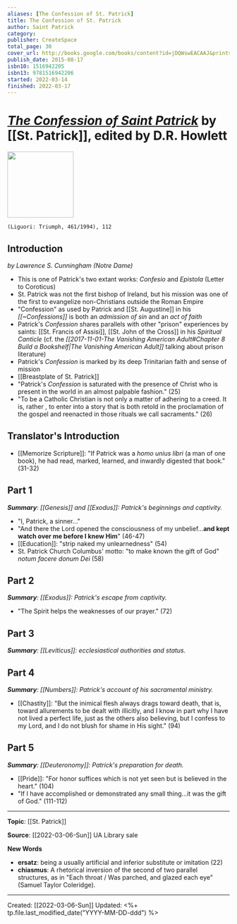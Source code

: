 ```yaml
---
aliases: [The Confession of St. Patrick]
title: The Confession of St. Patrick
author: Saint Patrick
category: 
publisher: CreateSpace
total_page: 30
cover_url: http://books.google.com/books/content?id=jDQWswEACAAJ&printsec=frontcover&img=1&zoom=1&source=gbs_api
publish_date: 2015-08-17
isbn10: 1516942205
isbn13: 9781516942206
started: 2022-03-14
finished: 2022-03-17
---
```

# [*The Confession of Saint Patrick*](https://www.alibris.com/The-Confession-of-Saint-Patrick-A-Triumph-Classic-Patrick/book/1279335) by [[St. Patrick]], edited by D.R. Howlett

<img src="https://www1.alibris-static.com/the-confession-of-saint-patrick-a-triumph-classic/isbn/9780892438815_l.jpg" width=150>

`(Liguori: Triumph, 461/1994), 112`


## Introduction
*by Lawrence S. Cunningham (Notre Dame)*
- This is one of Patrick's two extant works: *Confesio* and *Epistola* (Letter to Coroticus)
- St. Patrick was not the first bishop of Ireland, but his mission was one of the first to evangelize non-Christians outside the Roman Empire
- "Confession" as used by Patrick and [[St. Augustine]] in his *[[~Confessions]]* is both an *admission of sin* and an *act of faith*
- Patrick's *Confession* shares parallels with other "prison" experiences by saints: [[St. Francis of Assisi]], [[St. John of the Cross]] in his *Spiritual Canticle* (cf. the *[[2017-11-01-The Vanishing American Adult#Chapter 8 Build a Bookshelf|The Vanishing American Adult]]* talking about prison literature)
- Patrick's *Confession* is marked by its deep Trinitarian faith and sense of mission
- [[Breastplate of St. Patrick]]
- "Patrick's *Confession* is saturated with the presence of Christ who is present in the world in an almost palpable fashion." (25)
- "To be a Catholic Christian is not only a matter of adhering to a creed. It is, rather , to enter into a story that is both retold in the proclamation of the gospel and reenacted in those rituals we call sacraments." (26)

## Translator's Introduction
- [[Memorize Scripture]]: "If Patrick was a *homo unius libri* (a man of one book), he had read, marked, learned, and inwardly digested that book." (31-32)


## Part 1
_**Summary**: [[Genesis]] and [[Exodus]]: Patrick's beginnings and captivity._
- "I, Patrick, a sinner..."
- "And there the Lord opened the consciousness of my unbelief...**and kept watch over me before I knew Him**" (46-47)
- [[Education]]: "strip naked my unlearnedness" (54)
- St. Patrick Church Columbus' motto: "to make known the gift of God" *notum facere donum Dei* (58)


## Part 2
_**Summary**: [[Exodus]]: Patrick's escape from captivity._
- "The Spirit helps the weaknesses of our prayer." (72)


## Part 3
_**Summary**: [[Leviticus]]: ecclesiastical authorities and status._



## Part 4
_**Summary**: [[Numbers]]: Patrick's account of his sacramental ministry._
- [[Chastity]]: "But the inimical flesh always drags toward death, that is, toward allurements to be dealt with illicitly, and I know in part why I have not lived a perfect life, just as the others also believing, but I confess to my Lord, and I do not blush for shame in His sight." (94)


## Part 5
_**Summary**: [[Deuteronomy]]: Patrick's preparation for death._
- [[Pride]]: "For honor suffices which is not yet seen but is believed in the heart." (104)
- "If I have accomplished or demonstrated any small thing...it was the gift of God." (111-112)

--- 
**Topic**: [[St. Patrick]]

**Source**: [[2022-03-06-Sun]] UA Library sale

**New Words**

- **ersatz**: being a usually artificial and inferior substitute or imitation (22)
- **chiasmus**: A rhetorical inversion of the second of two parallel structures, as in "Each throat / Was parched, and glazed each eye" (Samuel Taylor Coleridge).

---
Created: [[2022-03-06-Sun]]
Updated: <%+ tp.file.last_modified_date("YYYY-MM-DD-ddd") %>
